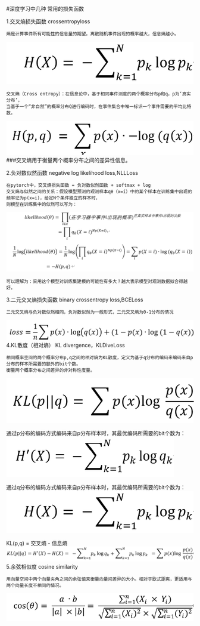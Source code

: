 #深度学习中几种 常用的损失函数

1.交叉熵损失函数 crossentropyloss

    熵是计算事件所有可能性的信息量的期望。离散随机事件出现的概率越大，信息熵越小。
  ![image](https://raw.githubusercontent.com/zk19971101/Loss-function/main/images/entropy.png?token=GHSAT0AAAAAAB6JON5RCUP5YCRTBMD2BBUCY7DHXKQ)
  
    交叉熵（Cross entropy）：在信息论中，基于相同事件测度的两个概率分布p和q，p为‘真实分布’，
    当基于一个“非自然”的概率分布Q进行编码时，在事件集合中唯一标识一个事件需要的平均比特数。
  ![image](images\cross_entropy.png)
  ###交叉熵用于衡量两个概率分布之间的差异性信息。

2.负对数似然函数 negative log likelihood loss,NLLLoss

    在pytorch中，交叉熵损失函数 = 负对数似然函数 + softmax + log
    交叉熵与似然之间的关系：假设模型预测的观测样本qθ（x=i）中的某个样本在训练集中出现的频率记为p(x=i)，给定N个条件独立的样本时，
    则模型在训练集中的似然可以写为：
   ![image](images\交叉熵与负对数似然.png)
   
    可以理解为：采用这个模型对训练集建模的可能性有多大？越大表示模型对观测数据拟合得越好。

3.二元交叉熵损失函数 binary crossentropy loss,BCELoss
 
    二元交叉熵与负对数似然相同，负对数似然为一般形式，二元交叉熵为0-1分布的情况
  ![image](images\BCELoss.png)
4.KL散度（相对熵） KL divergence，KLDiveLoss

    相同概率空间的两个概率分布p,q之间的相对熵为KL散度，定义为基于q分布的编码来编码来自p分布的样本所需要的额外的bit个数。
    衡量两个概率分布之间差异的非对称性度量。
   ![image](images\KL_divegence.png)
   
   通过p分布的编码方式编码来自p分布样本时，其最优编码所需要的bit个数为：
   ![image](images\信息熵.png)
   
   通过q分布的编码方式编码来自p分布样本时，其最优编码所需要的bit个数为：
   ![image](images\entropy.png)
   
   KL(p,q) = 交叉熵 - 信息熵
   ![image](images\kl散度.png)
5.余弦相似度 cosine similarity

    用向量空间中两个向量夹角之间的余弦值来衡量向量间差异的大小。相对于欧式距离，更适用与两个向量长度不相同的情况。
   ![image](images\cosine_similarity.png)

